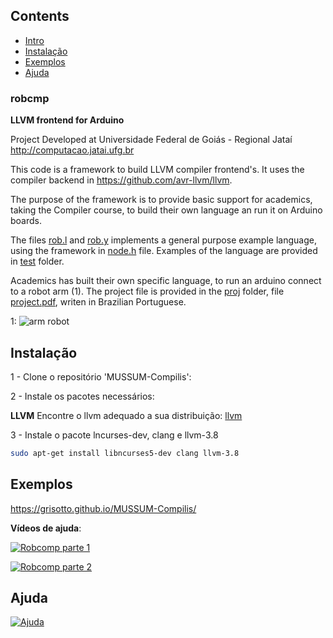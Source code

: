 ## Contents

- [Intro](#robcmp)
- [Instalação](#Installation)
- [Exemplos](#Exemplos)
- [Ajuda](#Ajuda)


<a name="robcmp"></a>
### robcmp
**LLVM frontend for Arduino**

Project Developed at Universidade Federal de Goiás - Regional Jataí
http://computacao.jatai.ufg.br

This code is a framework to build LLVM compiler frontend's. It uses the compiler backend in https://github.com/avr-llvm/llvm.

The purpose of the framework is to provide basic support for academics, taking the Compiler course, to build their own language an run it on Arduino boards.

The files [rob.l](/rob.l) and [rob.y](/rob.l) implements a general purpose example language, using the framework in [node.h](/node.h) file. Examples of the language are provided in [test](/test) folder.

Academics has built their own specific language, to run an arduino connect to a robot arm (1). The project file is provided in the [proj](/proj) folder, file [project.pdf](/proj/project.pdf), writen in Brazilian Portuguese.


1:
![arm robot](/proj/robotarm.jpg)

<a name="Installation"></a>
## Instalação

1 - Clone o repositório 'MUSSUM-Compilis':

2 - Instale os pacotes necessários:

**LLVM** Encontre o llvm adequado a sua distribuição:
[llvm](http://apt.llvm.org/)

3 - Instale o pacote lncurses-dev, clang e llvm-3.8

```bash
sudo apt-get install libncurses5-dev clang llvm-3.8
```
<a name="Exemplos"></a>
## Exemplos

https://grisotto.github.io/MUSSUM-Compilis/

**Vídeos de ajuda**:


[![Robcomp parte 1](http://i3.ytimg.com/vi/0sjMMcToySM/hqdefault.jpg)](https://www.youtube.com/watch?v=0sjMMcToySM&list=PLgDl66NdlckmEInm5MZruTB8ny3vGkXKH&index=1 "Robcomp parte 1")

[![Robcomp parte 2](http://i3.ytimg.com/vi/tcHpQz9_d8g/hqdefault.jpg)](https://www.youtube.com/watch?v=tcHpQz9_d8g&index=2&list=PLgDl66NdlckmEInm5MZruTB8ny3vGkXKH "Robcomp parte 2")




<a name="Ajuda"></a>
## Ajuda


[![Ajuda](http://i3.ytimg.com/vi/mOZxzxgxUx4/hqdefault.jpg)](https://youtu.be/mOZxzxgxUx4?t=15s "Ambulância preta")



